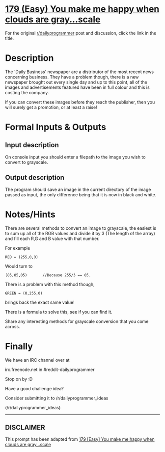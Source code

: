 # [179 (Easy) You make me happy when clouds are gray...scale](https://www.reddit.com/r/dailyprogrammer/comments/2ftcb8/9082014_challenge_179_easy_you_make_me_happy_when/)

For the original [r/dailyprogrammer](https://www.reddit.com/r/dailyprogrammer/) post and discussion, click the link in the title.

# Description
The 'Daily Business' newspaper are a distributor of the most recent news concerning business. They have a problem though, there is a new newspaper brought out every single day and up to this point, all of the images and advertisements featured have been in full colour and this is costing the company.

If you can convert these images before they reach the publisher, then you will surely get a promotion, or at least a raise!

# Formal Inputs & Outputs
## Input description
On console input you should enter a filepath to the image you wish to convert to grayscale.

## Output description
The program should save an image in the current directory of the image passed as input, the only difference being that it is now in black and white.

# Notes/Hints
There are several methods to convert an image to grayscale, the easiest is to sum up all of the RGB values and divide it by 3 (The length of the array) and fill each R,G and B value with that number.

For example


```
RED = (255,0,0)
```
Would turn to


```
(85,85,85)       //Because 255/3 == 85.
```
There is a problem with this method though,


```
GREEN = (0,255,0)
```
brings back the exact same value!

There is a formula to solve this, see if you can find it.

Share any interesting methods for grayscale conversion that you come across.

# Finally
We have an IRC channel over at 

irc.freenode.net in #reddit-dailyprogrammer

Stop on by :D

Have a good challenge idea?

Consider submitting it to /r/dailyprogrammer_ideas

(/r/dailyprogrammer_ideas)

----
## **DISCLAIMER**
This prompt has been adapted from [179 [Easy] You make me happy when clouds are gray...scale](https://www.reddit.com/r/dailyprogrammer/comments/2ftcb8/9082014_challenge_179_easy_you_make_me_happy_when/
)
